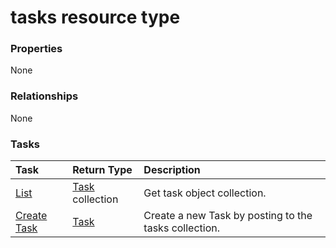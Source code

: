 # tasks resource type



### Properties
None

### Relationships
None


### Tasks

| Task		   | Return Type	|Description|
|:---------------|:--------|:----------|
|[List](../api/task_list.md) | [Task](task.md) collection |Get task object collection. |
|[Create Task](../api/task_post_tasks.md) |[Task](task.md)| Create a new Task by posting to the tasks collection.|

<!-- uuid: 32f5277b-dd04-487d-b517-09d8ceec8fe0
2015-10-21 09:37:36 UTC -->
<!-- {
  "type": "#page.annotation",
  "description": "tasks resource",
  "keywords": "",
  "section": "documentation",
  "tocPath": ""
}-->